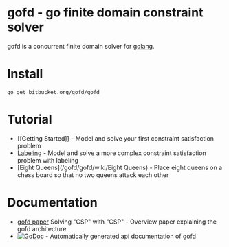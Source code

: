 # gofd - go finite domain constraint solver #

gofd is a concurrent finite domain solver for [golang](http://golang.org/).

# Install #

    go get bitbucket.org/gofd/gofd

# Tutorial #
* [[Getting Started]] - Model and solve your first constraint satisfaction problem 
* [Labeling](/gofd/gofd/wiki/Labeling) - Model and solve a more complex constraint satisfaction problem with labeling
* [Eight Queens](/gofd/gofd/wiki/Eight Queens) - Place eight queens on a chess board so that no two queens attack each other

# Documentation #
* [gofd paper](https://bitbucket.org/gofd/gofd/downloads/gofdpaper.pdf) Solving "CSP" with "CSP" - Overview paper explaining the gofd architecture
* [![GoDoc](https://godoc.org/bitbucket.org/gofd/gofd?status.svg)](https://godoc.org/bitbucket.org/gofd/gofd) - Automatically generated api documentation of gofd